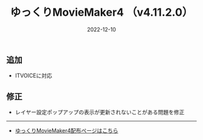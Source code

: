 ﻿---
title: ゆっくりMovieMaker4  （v4.11.2.0）
date: 2022-12-10
tags: [YMM4,お知らせ]
---
## 追加
- ITVOICEに対応
## 修正
- レイヤー設定ポップアップの表示が更新されないことがある問題を修正

---

- [ゆっくりMovieMaker4配布ページはこちら](../index.md)